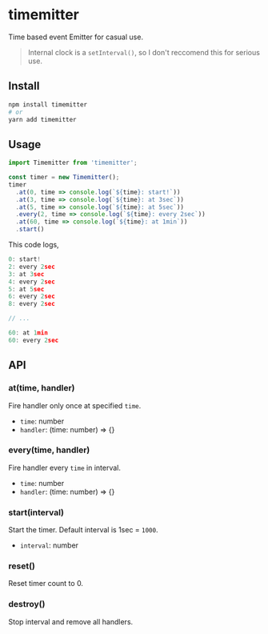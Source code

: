 # timemitter

Time based event Emitter for casual use.

> Internal clock is a `setInterval()`, so I don't reccomend this for serious use.

## Install

```sh
npm install timemitter
# or
yarn add timemitter
```

## Usage

```js
import Timemitter from 'timemitter';

const timer = new Timemitter();
timer
  .at(0, time => console.log(`${time}: start!`))
  .at(3, time => console.log(`${time}: at 3sec`))
  .at(5, time => console.log(`${time}: at 5sec`))
  .every(2, time => console.log(`${time}: every 2sec`))
  .at(60, time => console.log(`${time}: at 1min`))
  .start()
```

This code logs,

```js
0: start!
2: every 2sec
3: at 3sec
4: every 2sec
5: at 5sec
6: every 2sec
8: every 2sec

// ...

60: at 1min
60: every 2sec
```

## API
### at(time, handler)

Fire handler only once at specified `time`.

- `time`: number
- `handler`: (time: number) => {}

### every(time, handler)

Fire handler every `time` in interval.

- `time`: number
- `handler`: (time: number) => {}

### start(interval)

Start the timer. Default interval is 1sec = `1000`.

- `interval`: number

### reset()

Reset timer count to 0.

### destroy()

Stop interval and remove all handlers.
